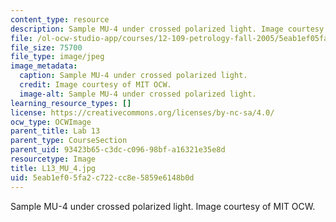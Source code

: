```yaml
---
content_type: resource
description: Sample MU-4 under crossed polarized light. Image courtesy of MIT OCW.
file: /ol-ocw-studio-app/courses/12-109-petrology-fall-2005/5eab1ef05fa2c722cc8e5859e6148b0d_L13_MU_4.jpg
file_size: 75700
file_type: image/jpeg
image_metadata:
  caption: Sample MU-4 under crossed polarized light.
  credit: Image courtesy of MIT OCW.
  image-alt: Sample MU-4 under crossed polarized light.
learning_resource_types: []
license: https://creativecommons.org/licenses/by-nc-sa/4.0/
ocw_type: OCWImage
parent_title: Lab 13
parent_type: CourseSection
parent_uid: 93423b65-c3dc-c096-98bf-a16321e35e8d
resourcetype: Image
title: L13_MU_4.jpg
uid: 5eab1ef0-5fa2-c722-cc8e-5859e6148b0d
---
```

Sample MU-4 under crossed polarized light. Image courtesy of MIT OCW.